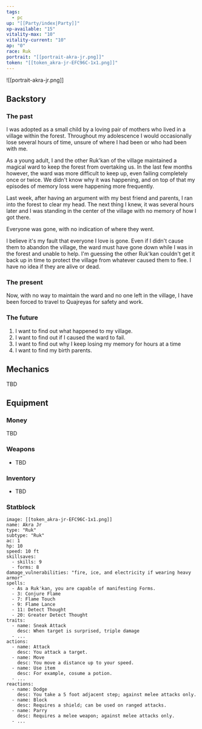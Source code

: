 ```yaml
---
tags:
  - pc
up: "[[Party/index|Party]]"
xp-available: "15"
vitality-max: "10"
vitality-current: "10"
ap: "0"
race: Ruk
portrait: "[[portrait-akra-jr.png]]"
token: "[[token_akra-jr-EFC96C-1x1.png]]"
---
```

![[portrait-akra-jr.png]]

## Backstory

### The past

I was adopted as a small child by a loving pair of mothers who lived in a village within the forest. Throughout my adolescence I would occasionally lose several hours of time, unsure of where I had been or who had been with me. 

As a young adult, I and the other Ruk'kan of the village maintained a magical ward to keep the forest from overtaking us. In the last few months however, the ward was more difficult to keep up, even failing completely once or twice. We didn't know why it was happening, and on top of that my episodes of memory loss were happening more frequently. 

Last week, after having an argument with my best friend and parents, I ran into the forest to clear my head. The next thing I knew, it was several hours later and I was standing in the center of the village with no memory of how I got there.

Everyone was gone, with no indication of where they went.

I believe it's my fault that everyone I love is gone. Even if I didn't cause them to abandon the village, the ward must have gone down while I was in the forest and unable to help. I'm guessing the other Ruk'kan couldn't get it back up in time to protect the village from whatever caused them to flee. I have no idea if they are alive or dead.

### The present

Now, with no way to maintain the ward and no one left in the village, I have been forced to travel to Quajreyas for safety and work.

### The future

1. I want to find out what happened to my village. 
2. I want to find out if I caused the ward to fail. 
3. I want to find out why I keep losing my memory for hours at a time
5. I want to find my birth parents. 

## Mechanics

TBD

## Equipment

### Money

TBD

### Weapons

- TBD

### Inventory

- TBD

### Statblock

```statblock
image: [[token_akra-jr-EFC96C-1x1.png]]
name: Akra Jr
type: "Ruk"
subtype: "Ruk"
ac: 1
hp: 10
speed: 10 ft
skillsaves:
  - skills: 9
  - forms: 8
damage_vulnerabilities: "fire, ice, and electricity if wearing heavy armor"
spells:
  - As a Ruk'kan, you are capable of manifesting Forms.
  - 3: Conjure Flame
  - 7: Flame Touch
  - 9: Flame Lance
  - 11: Detect Thought
  - 20: Greater Detect Thought
traits:
  - name: Sneak Attack
    desc: When target is surprised, triple damage
  - ...
actions:
  - name: Attack
    desc: You attack a target.
  - name: Move
    desc: You move a distance up to your speed.
  - name: Use item
    desc: For example, cosume a potion.
  - ...
reactions:
  - name: Dodge
    desc: You take a 5 foot adjacent step; against melee attacks only.
  - name: Block
    desc: Requires a shield; can be used on ranged attacks.
  - name: Parry
    desc: Requires a melee weapon; against melee attacks only.
  - ...
```